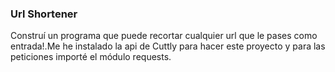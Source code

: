 ### Url Shortener

Construí un programa que puede recortar cualquier url que le pases como entrada!.Me he instalado la api de Cuttly para hacer este proyecto y para las peticiones importé el módulo requests.
